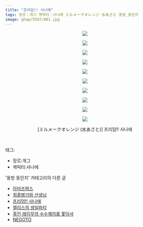 ```yaml
---
title: "프리덤!! 사나에"
tags: 장르：개그 캐릭터：사나에 ミルメークオレンジ 水あさと 동방_동인지
image: ghap/5507/001.jpg
---
```

<div class="article">
<p style="text-align: center; clear: none; float: none;"><img src="{{ site.nasurl }}/ghap/5507/001.jpg"/></p>
<p style="text-align: center; clear: none; float: none;"><img src="{{ site.nasurl }}/ghap/5507/002.jpg"/></p>
<p style="text-align: center; clear: none; float: none;"><img src="{{ site.nasurl }}/ghap/5507/003.jpg"/></p>
<p style="text-align: center; clear: none; float: none;"><img src="{{ site.nasurl }}/ghap/5507/004.jpg"/></p>
<p style="text-align: center; clear: none; float: none;"><img src="{{ site.nasurl }}/ghap/5507/005.jpg"/></p>
<p style="text-align: center; clear: none; float: none;"><img src="{{ site.nasurl }}/ghap/5507/006.jpg"/></p>
<p style="text-align: center; clear: none; float: none;"><img src="{{ site.nasurl }}/ghap/5507/007.jpg"/></p>
<p style="text-align: center; clear: none; float: none;"><img src="{{ site.nasurl }}/ghap/5507/008.jpg"/></p>
<p style="text-align: center; clear: none; float: none;"><img src="{{ site.nasurl }}/ghap/5507/009.jpg"/></p>
<p style="text-align: center; clear: none; float: none;"><img src="{{ site.nasurl }}/ghap/5507/010.jpg"/></p>
<p style="text-align: center; clear: none; float: none;">[ミルメークオレンジ (水あさと)] 프리덤!! 사나에</p>
<p><br/></p>
</div><div class="tagTrail">
<p>태그: </p>
<ul>
<li>장르:개그</li>
<li>캐릭터:사나에</li>
</ul>
</div><div class="another">
<p>'동방 동인지' 카테고리의 다른 글</p>
<ul>
<li><a href="/2019-01-05-ghap_5514">아마즈박스</a></li>
<li><a href="/2019-01-05-ghap_5513">최종병기와 선생님</a></li>
<li><a href="/2019-01-02-ghap_5507">프리덤!! 사나에</a></li>
<li><a href="/2019-01-02-ghap_5502">앨리스의 생일파티</a></li>
<li><a href="/2019-01-02-ghap_5491">흑인 레이무의 수수께끼를 쫓아서</a></li>
<li><a href="/2018-12-31-ghap_5459">NEGOTO</a></li>
</ul>
</div>